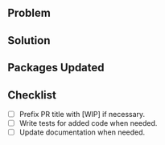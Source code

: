 <!-- Please write an overview description of the problem -->
## Problem

<!-- Please write an overview description of the solution -->
## Solution

<!-- What packages did you update? How were they changed? -->
## Packages Updated

<!-- Make sure that all of the points below are checked -->
## Checklist

- [ ] Prefix PR title with [WIP] if necessary.
- [ ] Write tests for added code when needed.
- [ ] Update documentation when needed.

